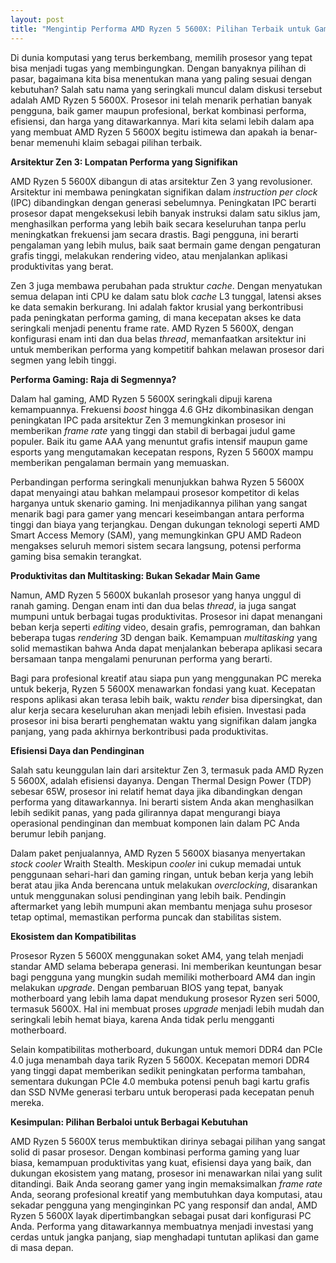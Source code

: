 ```yaml
---
layout: post
title: "Mengintip Performa AMD Ryzen 5 5600X: Pilihan Terbaik untuk Gaming dan Produktivitas?"
---
```


Di dunia komputasi yang terus berkembang, memilih prosesor yang tepat bisa menjadi tugas yang membingungkan. Dengan banyaknya pilihan di pasar, bagaimana kita bisa menentukan mana yang paling sesuai dengan kebutuhan? Salah satu nama yang seringkali muncul dalam diskusi tersebut adalah AMD Ryzen 5 5600X. Prosesor ini telah menarik perhatian banyak pengguna, baik gamer maupun profesional, berkat kombinasi performa, efisiensi, dan harga yang ditawarkannya. Mari kita selami lebih dalam apa yang membuat AMD Ryzen 5 5600X begitu istimewa dan apakah ia benar-benar memenuhi klaim sebagai pilihan terbaik.

**Arsitektur Zen 3: Lompatan Performa yang Signifikan**

AMD Ryzen 5 5600X dibangun di atas arsitektur Zen 3 yang revolusioner. Arsitektur ini membawa peningkatan signifikan dalam *instruction per clock* (IPC) dibandingkan dengan generasi sebelumnya. Peningkatan IPC berarti prosesor dapat mengeksekusi lebih banyak instruksi dalam satu siklus jam, menghasilkan performa yang lebih baik secara keseluruhan tanpa perlu meningkatkan frekuensi jam secara drastis. Bagi pengguna, ini berarti pengalaman yang lebih mulus, baik saat bermain game dengan pengaturan grafis tinggi, melakukan rendering video, atau menjalankan aplikasi produktivitas yang berat.

Zen 3 juga membawa perubahan pada struktur *cache*. Dengan menyatukan semua delapan inti CPU ke dalam satu blok *cache* L3 tunggal, latensi akses ke data semakin berkurang. Ini adalah faktor krusial yang berkontribusi pada peningkatan performa gaming, di mana kecepatan akses ke data seringkali menjadi penentu frame rate. AMD Ryzen 5 5600X, dengan konfigurasi enam inti dan dua belas *thread*, memanfaatkan arsitektur ini untuk memberikan performa yang kompetitif bahkan melawan prosesor dari segmen yang lebih tinggi.

**Performa Gaming: Raja di Segmennya?**

Dalam hal gaming, AMD Ryzen 5 5600X seringkali dipuji karena kemampuannya. Frekuensi *boost* hingga 4.6 GHz dikombinasikan dengan peningkatan IPC pada arsitektur Zen 3 memungkinkan prosesor ini memberikan *frame rate* yang tinggi dan stabil di berbagai judul game populer. Baik itu game AAA yang menuntut grafis intensif maupun game esports yang mengutamakan kecepatan respons, Ryzen 5 5600X mampu memberikan pengalaman bermain yang memuaskan.

Perbandingan performa seringkali menunjukkan bahwa Ryzen 5 5600X dapat menyaingi atau bahkan melampaui prosesor kompetitor di kelas harganya untuk skenario gaming. Ini menjadikannya pilihan yang sangat menarik bagi para gamer yang mencari keseimbangan antara performa tinggi dan biaya yang terjangkau. Dengan dukungan teknologi seperti AMD Smart Access Memory (SAM), yang memungkinkan GPU AMD Radeon mengakses seluruh memori sistem secara langsung, potensi performa gaming bisa semakin terangkat.

**Produktivitas dan Multitasking: Bukan Sekadar Main Game**

Namun, AMD Ryzen 5 5600X bukanlah prosesor yang hanya unggul di ranah gaming. Dengan enam inti dan dua belas *thread*, ia juga sangat mumpuni untuk berbagai tugas produktivitas. Prosesor ini dapat menangani beban kerja seperti *editing* video, desain grafis, pemrograman, dan bahkan beberapa tugas *rendering* 3D dengan baik. Kemampuan *multitasking* yang solid memastikan bahwa Anda dapat menjalankan beberapa aplikasi secara bersamaan tanpa mengalami penurunan performa yang berarti.

Bagi para profesional kreatif atau siapa pun yang menggunakan PC mereka untuk bekerja, Ryzen 5 5600X menawarkan fondasi yang kuat. Kecepatan respons aplikasi akan terasa lebih baik, waktu *render* bisa dipersingkat, dan alur kerja secara keseluruhan akan menjadi lebih efisien. Investasi pada prosesor ini bisa berarti penghematan waktu yang signifikan dalam jangka panjang, yang pada akhirnya berkontribusi pada produktivitas.

**Efisiensi Daya dan Pendinginan**

Salah satu keunggulan lain dari arsitektur Zen 3, termasuk pada AMD Ryzen 5 5600X, adalah efisiensi dayanya. Dengan Thermal Design Power (TDP) sebesar 65W, prosesor ini relatif hemat daya jika dibandingkan dengan performa yang ditawarkannya. Ini berarti sistem Anda akan menghasilkan lebih sedikit panas, yang pada gilirannya dapat mengurangi biaya operasional pendinginan dan membuat komponen lain dalam PC Anda berumur lebih panjang.

Dalam paket penjualannya, AMD Ryzen 5 5600X biasanya menyertakan *stock cooler* Wraith Stealth. Meskipun *cooler* ini cukup memadai untuk penggunaan sehari-hari dan gaming ringan, untuk beban kerja yang lebih berat atau jika Anda berencana untuk melakukan *overclocking*, disarankan untuk menggunakan solusi pendinginan yang lebih baik. Pendingin aftermarket yang lebih mumpuni akan membantu menjaga suhu prosesor tetap optimal, memastikan performa puncak dan stabilitas sistem.

**Ekosistem dan Kompatibilitas**

Prosesor Ryzen 5 5600X menggunakan soket AM4, yang telah menjadi standar AMD selama beberapa generasi. Ini memberikan keuntungan besar bagi pengguna yang mungkin sudah memiliki motherboard AM4 dan ingin melakukan *upgrade*. Dengan pembaruan BIOS yang tepat, banyak motherboard yang lebih lama dapat mendukung prosesor Ryzen seri 5000, termasuk 5600X. Hal ini membuat proses *upgrade* menjadi lebih mudah dan seringkali lebih hemat biaya, karena Anda tidak perlu mengganti motherboard.

Selain kompatibilitas motherboard, dukungan untuk memori DDR4 dan PCIe 4.0 juga menambah daya tarik Ryzen 5 5600X. Kecepatan memori DDR4 yang tinggi dapat memberikan sedikit peningkatan performa tambahan, sementara dukungan PCIe 4.0 membuka potensi penuh bagi kartu grafis dan SSD NVMe generasi terbaru untuk beroperasi pada kecepatan penuh mereka.

**Kesimpulan: Pilihan Berbaloi untuk Berbagai Kebutuhan**

AMD Ryzen 5 5600X terus membuktikan dirinya sebagai pilihan yang sangat solid di pasar prosesor. Dengan kombinasi performa gaming yang luar biasa, kemampuan produktivitas yang kuat, efisiensi daya yang baik, dan dukungan ekosistem yang matang, prosesor ini menawarkan nilai yang sulit ditandingi. Baik Anda seorang gamer yang ingin memaksimalkan *frame rate* Anda, seorang profesional kreatif yang membutuhkan daya komputasi, atau sekadar pengguna yang menginginkan PC yang responsif dan andal, AMD Ryzen 5 5600X layak dipertimbangkan sebagai pusat dari konfigurasi PC Anda. Performa yang ditawarkannya membuatnya menjadi investasi yang cerdas untuk jangka panjang, siap menghadapi tuntutan aplikasi dan game di masa depan.
